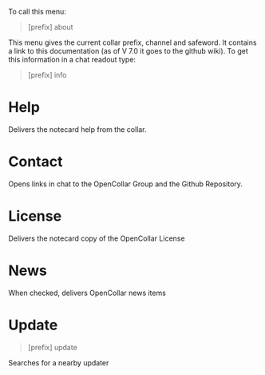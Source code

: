 To call this menu:
> [prefix] about  

This menu gives the current collar prefix, channel and safeword.  It contains a link to this documentation (as of V 7.0 it goes to the github wiki). To get this information in a chat readout type:  
> [prefix] info  

# Help
Delivers the notecard help from the collar.  
# Contact
Opens links in chat to the OpenCollar Group and the Github Repository.  
# License
Delivers the notecard copy of the OpenCollar License
# News
When checked, delivers OpenCollar news items  
# Update  
> [prefix] update  

Searches for a nearby updater

